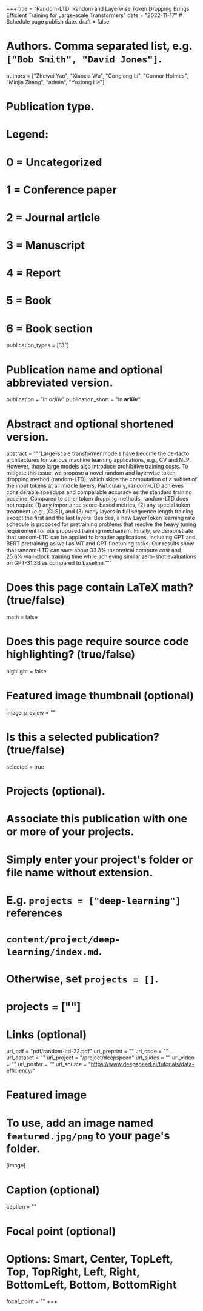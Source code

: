 +++
title = "Random-LTD: Random and Layerwise Token Dropping Brings Efficient Training for Large-scale Transformers"
date = "2022-11-17"  # Schedule page publish date.
draft = false

# Authors. Comma separated list, e.g. `["Bob Smith", "David Jones"]`.
authors = ["Zhewei Yao", "Xiaoxia Wu", "Conglong Li", "Connor Holmes",  "Minjia Zhang", "admin", "Yuxiong He"]

# Publication type.
# Legend:
# 0 = Uncategorized
# 1 = Conference paper
# 2 = Journal article
# 3 = Manuscript
# 4 = Report
# 5 = Book
# 6 = Book section
publication_types = ["3"]

# Publication name and optional abbreviated version.
publication = "In *arXiv*"
publication_short = "In **arXiv**"

# Abstract and optional shortened version.
abstract = """Large-scale transformer models have become the de-facto architectures for various machine learning applications, e.g., CV and NLP. However, those large models also introduce prohibitive training costs. To mitigate this issue, we propose a novel random and layerwise token dropping method (random-LTD), which skips the computation of a subset of the input tokens at all middle layers. Particularly, random-LTD achieves considerable speedups and comparable accuracy as the standard training baseline. Compared to other token dropping methods, random-LTD does not require (1) any importance score-based metrics, (2) any special token treatment (e.g., [CLS]), and (3) many layers in full sequence length training except the first and the last layers. Besides, a new LayerToken learning rate schedule is proposed for pretraining problems that resolve the heavy tuning requirement for our proposed training mechanism. Finally, we demonstrate that random-LTD can be applied to broader applications, including GPT and BERT pretraining as well as ViT and GPT finetuning tasks. Our results show that random-LTD can save about 33.3% theoretical compute cost and 25.6% wall-clock training time while achieving similar zero-shot evaluations on GPT-31.3B as compared to baseline."""


# Does this page contain LaTeX math? (true/false)
math = false

# Does this page require source code highlighting? (true/false)
highlight = false

# Featured image thumbnail (optional)
image_preview = ""

# Is this a selected publication? (true/false)
selected = true

# Projects (optional).
#   Associate this publication with one or more of your projects.
#   Simply enter your project's folder or file name without extension.
#   E.g. `projects = ["deep-learning"]` references
#   `content/project/deep-learning/index.md`.
#   Otherwise, set `projects = []`.
#   projects = [""]

# Links (optional)
url_pdf = "pdf/random-ltd-22.pdf"
url_preprint = ""
url_code = ""
url_dataset = ""
url_project = "/project/deepspeed"
url_slides = ""
url_video = ""
url_poster = ""
url_source = "https://www.deepspeed.ai/tutorials/data-efficiency/"

# Featured image
# To use, add an image named `featured.jpg/png` to your page's folder.
[image]
  # Caption (optional)
  caption = ""

  # Focal point (optional)
  # Options: Smart, Center, TopLeft, Top, TopRight, Left, Right, BottomLeft, Bottom, BottomRight
  focal_point = ""
+++
